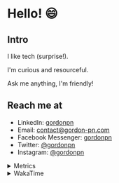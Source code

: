 # Hello! 😄

## Intro

I like tech (surprise!).

I'm curious and resourceful.

Ask me anything, I'm friendly!

## Reach me at

- LinkedIn: [gordonpn](https://www.linkedin.com/in/gordonpn/)
- Email: [contact@gordon-pn.com](mailto:contact@gordon-pn.com)
- Facebook Messenger: [gordonpn](https://www.messenger.com/t/Gordonpn)
- Twitter: [@gordonpn](https://twitter.com/Gordonpn)
- Instagram: [@gordonpn](https://www.instagram.com/gordonpn/)

<details>
  <summary>Metrics</summary>

  <img align="center" src="https://github.com/gordonpn/gordonpn/blob/master/github-metrics.svg" alt="GitHub Metrics">

</details>

<details>
  <summary>WakaTime</summary>

  <!--START_SECTION:waka-->
📊 **This Week I Spent My Time On** 

```text
💬 Programming Languages: 
Brazil Dependency Config 4 hrs 39 mins       █████████░░░░░░░░░░░░░░░░   35.08 % 
Java                     2 hrs 49 mins       █████░░░░░░░░░░░░░░░░░░░░   21.29 % 
TypeScript               2 hrs 36 mins       █████░░░░░░░░░░░░░░░░░░░░   19.62 % 
XML                      1 hr 10 mins        ██░░░░░░░░░░░░░░░░░░░░░░░   08.85 % 
Markdown                 35 mins             █░░░░░░░░░░░░░░░░░░░░░░░░   04.43 % 

🔥 Editors: 
IntelliJ IDEA            12 hrs 32 mins      ████████████████████████░   94.38 % 
VS Code                  44 mins             █░░░░░░░░░░░░░░░░░░░░░░░░   05.62 % 
```


 Last Updated on 06/08/2024 16:23:35 UTC
<!--END_SECTION:waka-->
</details>

